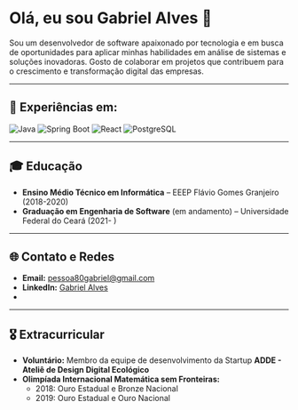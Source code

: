 # Olá, eu sou Gabriel Alves 👋

Sou um desenvolvedor de software apaixonado por tecnologia e em busca de oportunidades para aplicar minhas habilidades em análise de sistemas e soluções inovadoras. Gosto de colaborar em projetos que contribuem para o crescimento e transformação digital das empresas.

---

## 🔧 Experiências em:

![Java](https://img.shields.io/badge/Java-ED8B00?style=for-the-badge&logo=java&logoColor=white)
![Spring Boot](https://img.shields.io/badge/Spring%20Boot-6DB33F?style=for-the-badge&logo=spring-boot&logoColor=white)
![React](https://img.shields.io/badge/React-20232A?style=for-the-badge&logo=react&logoColor=61DAFB)
![PostgreSQL](https://img.shields.io/badge/PostgreSQL-336791?style=for-the-badge&logo=postgresql&logoColor=white)

---

## 🎓 Educação

- **Ensino Médio Técnico em Informática** – EEEP Flávio Gomes Granjeiro (2018-2020)  
- **Graduação em Engenharia de Software** (em andamento) – Universidade Federal do Ceará (2021- )

---

## 🌐 Contato e Redes

- **Email:** [pessoa80gabriel@gmail.com](mailto:pessoa80gabriel@gmail.com)  
- **LinkedIn:** [Gabriel Alves](https://www.linkedin.com/in/gabriel-alves-6155ab237)
- 
---

## 🎖️ Extracurricular

- **Voluntário:** Membro da equipe de desenvolvimento da Startup **ADDE - Ateliê de Design Digital Ecológico**  
- **Olimpíada Internacional Matemática sem Fronteiras:**  
  - 2018: Ouro Estadual e Bronze Nacional  
  - 2019: Ouro Estadual e Ouro Nacional

